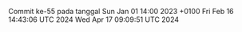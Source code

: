 Commit ke-55 pada tanggal Sun Jan 01 14:00 2023 +0100
Fri Feb 16 14:43:06 UTC 2024
Wed Apr 17 09:09:51 UTC 2024
